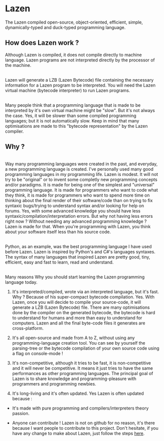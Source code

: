 # Lazen
The Lazen compiled open-source, object-oriented, efficient, simple, dynamically-typed and duck-typed programming language.

<h2>How does Lazen work ?</h2>
Although Lazen is compiled, it does not compile directly to machine language. Lazen programs are not interpreted directly by the processor of the machine.<br><br>


Lazen will generate a LZB (Lazen Bytecode) file containing the necessary information for a Lazen program to be interpreted. You will need the Lazen virtual machine (bytecode interpreter) to run Lazen programs.<br><br>


Many people think that a programming language that is made to be interpreted by it's own virtual machine might be "slow".
But it's not always the case. Yes, it will be slower than some compiled programming languages; but it is not automatically slow. Keep in mind that many optimisations are made to this "bytecode representation" by the Lazen compiler.

<h2>Why ?</h2>
<br>
Way many programming languages were created in the past, and everyday, a new programming language is created. I've personally used many good programming languages in my programming life. Lazen is modest. It will not try to be "original" or to invent some completly new programming concepts and/or paradigms. It is made for being one of the simplest and "universal" programming language. It is made for programmers who want to code what they think, it is made for programmers who want to spend more time on thinking about the final render of their software/code than on trying to fix syntaxic bugs/trying to understand syntax and/or looking for help on forums. Yes, with some advanced knowledge you should have less syntaxic/compilation/interpretation errors. But why not having less errors right now ? Without needing any advanced programming knowledge ? Lazen is made for that. When you're programming with Lazen, you think about your software itself less than his source code.
<br><br>

Python, as an example, was the best programming language I have used before Lazen. Lazen is inspired by Python's and C#'s languages syntaxes. The syntax of many languages that inspired Lazen are pretty good, tiny, efficient, easy and fast to learn, read and understand.
<br><br>

</h2>Many reasons Why you should start learning the Lazen programming language today.</h2>

1) It's interpreted/compiled, wrote via an interpreted language, but it's fast. Why ? 
Because of his super-compact bytecode compilation. Yes. With Lazen, once you will decide to compile your source-code,
it will generate a LZB (Lazen Bytecode) file. There are many optimisations done by the compiler on the generated bytecode, the bytecode is hard to understand for humans and more than easy to understand for computers. Lazen and all the final byte-code files it generates are cross-platform.

2) It's all open-source and made from A to Z, without using any programming-language creation tool. 
You can see by yourself the parsing-tree or the bytecode compilation of your own source code using a flag on console-mode !

3) It's non-competitive, although it tries to be fast, it is non-competitive and it will never be competitive. It means it just tries to have the same performances as other programming languages. The principal goal of Lazen is to share knowledge and programming-pleasure with programmers and programming newbies.

4) It's long-living and it's often updated. Yes Lazen is often updated because :

- It's made with pure programming and compilers/interpreters theory passion.

- Anyone can contribute ! Lazen is not on github for no reason, it's there because I want people to contribute to this project. Don't hesitate, if you have any change to make about Lazen, just follow the steps <a href="https://gist.github.com/MarcDiethelm/7303312">here</a>.
